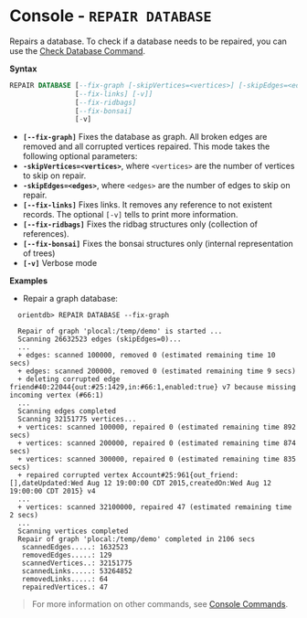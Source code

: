 
# Console - `REPAIR DATABASE`

Repairs a database. To check if a database needs to be repaired, you can use the [Check Database Command](Console-Command-Check-Database.md).

**Syntax**

```sql
REPAIR DATABASE [--fix-graph [-skipVertices=<vertices>] [-skipEdges=<edges>]]
                [--fix-links] [-v]]
                [--fix-ridbags]
                [--fix-bonsai]
                [-v]
```

- **`[--fix-graph]`** Fixes the database as graph. All broken edges are removed and all corrupted vertices repaired. This mode takes the following optional parameters:
 - **`-skipVertices=<vertices>`**, where `<vertices>` are the number of vertices to skip on repair.
 - **`-skipEdges=<edges>`**, where `<edges>` are the number of edges to skip on repair.
- **`[--fix-links]`** Fixes links. It removes any reference to not existent records. The optional `[-v]` tells to print more information.
- **`[--fix-ridbags]`** Fixes the ridbag structures only (collection of references). 
- **`[--fix-bonsai]`** Fixes the bonsai structures only (internal representation of trees)
- **`[-v]`** Verbose mode

**Examples**

- Repair a graph database:

```
  orientdb> REPAIR DATABASE --fix-graph

  Repair of graph 'plocal:/temp/demo' is started ...
  Scanning 26632523 edges (skipEdges=0)...
  ...
  + edges: scanned 100000, removed 0 (estimated remaining time 10 secs)
  + edges: scanned 200000, removed 0 (estimated remaining time 9 secs)
  + deleting corrupted edge friend#40:22044{out:#25:1429,in:#66:1,enabled:true} v7 because missing incoming vertex (#66:1)
  ...
  Scanning edges completed
  Scanning 32151775 vertices...
  + vertices: scanned 100000, repaired 0 (estimated remaining time 892 secs)
  + vertices: scanned 200000, repaired 0 (estimated remaining time 874 secs)
  + vertices: scanned 300000, repaired 0 (estimated remaining time 835 secs)
  + repaired corrupted vertex Account#25:961{out_friend:[],dateUpdated:Wed Aug 12 19:00:00 CDT 2015,createdOn:Wed Aug 12 19:00:00 CDT 2015} v4
  ...
  + vertices: scanned 32100000, repaired 47 (estimated remaining time 2 secs)
  ...
  Scanning vertices completed
  Repair of graph 'plocal:/temp/demo' completed in 2106 secs
   scannedEdges.....: 1632523
   removedEdges.....: 129
   scannedVertices..: 32151775
   scannedLinks.....: 53264852
   removedLinks.....: 64
   repairedVertices.: 47
```

>For more information on other commands, see [Console Commands](Console-Commands.md).
